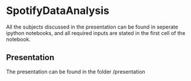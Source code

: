 # SpotifyDataAnalysis

All the subjects discussed in the presentation can be found in seperate ipython notebooks, and all required inputs are stated in the first cell of the notebook.

## Presentation

The presentation can be found in the folder /presentation
